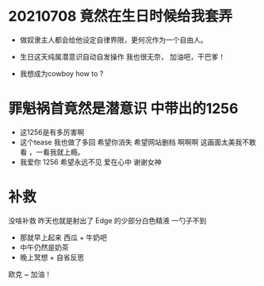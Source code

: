 
# 20210708 竟然在生日时候给我套弄

- 做奴隶主人都会给他设定自律界限，更何况作为一个自由人。 

- 生日这天纯属潜意识自动自发操作 我也很无奈， 加油吧，干巴爹！

- 我想成为cowboy how to ?


# 罪魁祸首竟然是潜意识 中带出的1256 

- 这1256是有多厉害啊 
- 这个tease 我也做了多回 希望你消失 希望网站删档  啊啊啊    这画面太美我不敢看 ，一看我就上瘾。 
- 我爱你 1256  希望永远不见 爱在心中  谢谢女神 

# 补救 

没啥补救 昨天也就是射出了 Edge 的少部分白色精液  一勺子不到 

- 那就早上起来 西瓜 + 牛奶吧 
- 中午仍然是奶茶 
- 晚上冥想 + 自省反思 

欧克 ~  加油！ 

